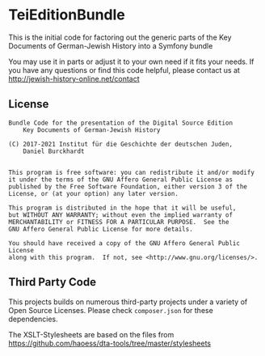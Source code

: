 TeiEditionBundle
================

This is the initial code for factoring out the generic parts of
the Key Documents of German-Jewish History into a Symfony bundle

You may use it in parts or adjust it to your own need if it fits your needs.
If you have any questions or find this code helpful, please contact us at
    http://jewish-history-online.net/contact


License
-------
    Bundle Code for the presentation of the Digital Source Edition
        Key Documents of German-Jewish History

    (C) 2017-2021 Institut für die Geschichte der deutschen Juden,
        Daniel Burckhardt


    This program is free software: you can redistribute it and/or modify
    it under the terms of the GNU Affero General Public License as
    published by the Free Software Foundation, either version 3 of the
    License, or (at your option) any later version.

    This program is distributed in the hope that it will be useful,
    but WITHOUT ANY WARRANTY; without even the implied warranty of
    MERCHANTABILITY or FITNESS FOR A PARTICULAR PURPOSE.  See the
    GNU Affero General Public License for more details.

    You should have received a copy of the GNU Affero General Public License
    along with this program.  If not, see <http://www.gnu.org/licenses/>.

Third Party Code
----------------
This projects builds on numerous third-party projects under a variety of
Open Source Licenses. Please check `composer.json` for these dependencies.

The XSLT-Stylesheets are based on the files from
    https://github.com/haoess/dta-tools/tree/master/stylesheets

